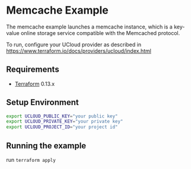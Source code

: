 # Memcache Example

The memcache example launches a memcache instance, which is a key-value online storage service compatible with the Memcached protocol.

To run, configure your UCloud provider as described in https://www.terraform.io/docs/providers/ucloud/index.html

## Requirements

- [Terraform](https://www.terraform.io/downloads.html) 0.13.x

## Setup Environment

```sh
export UCLOUD_PUBLIC_KEY="your public key"
export UCLOUD_PRIVATE_KEY="your private key"
export UCLOUD_PROJECT_ID="your project id"
```

## Running the example

run `terraform apply`